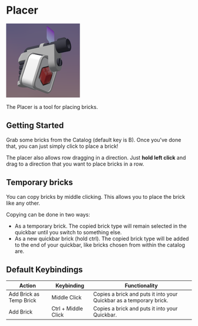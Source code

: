 # Placer

![Placer](../images/tools/placer.png)

The Placer is a tool for placing bricks.

## Getting Started

Grab some bricks from the Catalog (default key is B). Once you've done that, you can just simply click to place a brick!

The placer also allows row dragging in a direction. Just **hold left click** and drag to a direction that you want to place bricks in a row.

## Temporary bricks

You can copy bricks by middle clicking. This allows you to place the brick like any other.

Copying can be done in two ways:
- As a temporary brick. The copied brick type will remain selected in the quickbar until you switch to something else.
- As a new quickbar brick (hold ctrl). The copied brick type will be added to the end of your quickbar, like bricks chosen from within the catalog are.

## Default Keybindings

|Action|Keybinding|Functionality|
|---|---|---|
|Add Brick as Temp Brick|Middle Click|Copies a brick and puts it into your Quickbar as a temporary brick.|
|Add Brick|Ctrl + Middle Click|Copies a brick and puts it into your Quickbar.|
